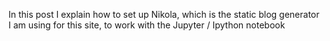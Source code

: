 <!--
.. title: Blogging with Nikola and the Jupyter notebooks
.. slug: blogging-with-nikola-and-the-jupyter-notebooks
.. date: 2015-08-18 13:36:26 UTC+12:00
.. tags: Jupyter,notebook,nikola
.. category:
.. link:
.. description:
.. type: text
-->

In this post I explain how to set up Nikola, which is the static
blog generator I am using for this site, to work with the Jupyter / Ipython
notebook
